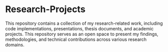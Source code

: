 # Research-Projects
This repository contains a collection of my research-related work, including code implementations, presentations, thesis documents, and academic projects. This repository serves as an open space to present my findings, methodologies, and technical contributions across various research domains.
